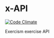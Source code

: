 # x-API

[![Code Climate](https://codeclimate.com/github/exercism/x-api.png)](https://codeclimate.com/github/exercism/x-api)

Exercism exercise API
